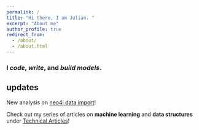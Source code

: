 ```yaml
---
permalink: /
title: "Hi there, I am Julian. "
excerpt: "About me"
author_profile: true
redirect_from: 
  - /about/
  - /about.html
---
```



### I *code*, *write*, and *build models*.


updates
------

New analysis on [neo4j data import](https://julianwangnwu.github.io/posts/2019/06/import-neo4j/)!

Check out my series of articles on **machine learning** and **data structures** under [Technical Articles](https://julianwangnwu.github.io/year-archive/)!



